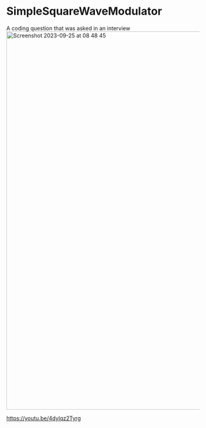 # SimpleSquareWaveModulator
A coding question that was asked in an interview
<img width="988" alt="Screenshot 2023-09-25 at 08 48 45" src="https://github.com/Bastow2000/SimpleSquareWaveModulation/assets/77554338/455a1068-9c5c-4d35-9708-7479dc729b37">


https://youtu.be/4dylqz2Tyrg
